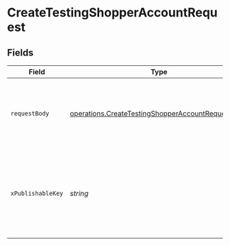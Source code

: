 # CreateTestingShopperAccountRequest


## Fields

| Field                                                                                                                                                                 | Type                                                                                                                                                                  | Required                                                                                                                                                              | Description                                                                                                                                                           | Example                                                                                                                                                               |
| --------------------------------------------------------------------------------------------------------------------------------------------------------------------- | --------------------------------------------------------------------------------------------------------------------------------------------------------------------- | --------------------------------------------------------------------------------------------------------------------------------------------------------------------- | --------------------------------------------------------------------------------------------------------------------------------------------------------------------- | --------------------------------------------------------------------------------------------------------------------------------------------------------------------- |
| `requestBody`                                                                                                                                                         | [operations.CreateTestingShopperAccountRequestBody](../../../sdk/models/operations/createtestingshopperaccountrequestbody.md)                                         | :heavy_minus_sign:                                                                                                                                                    | N/A                                                                                                                                                                   | {<br/>"deactivate_in_days": 30,<br/>"email_state": "verified",<br/>"phone_state": "verified"<br/>}                                                                    |
| `xPublishableKey`                                                                                                                                                     | *string*                                                                                                                                                              | :heavy_minus_sign:                                                                                                                                                    | The publicly viewable identifier used to identify a merchant division. This key is found in the Developer > API section of the Bolt Merchant Dashboard [RECOMMENDED]. |                                                                                                                                                                       |
